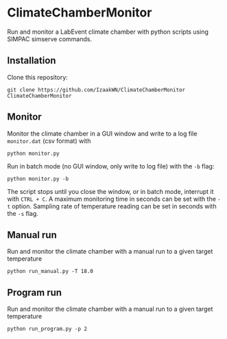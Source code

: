# ClimateChamberMonitor
Run and monitor a LabEvent climate chamber with python scripts using SIMPAC simserve commands.

## Installation
Clone this repository:
```
git clone https://github.com/IzaakWN/ClimateChamberMonitor ClimateChamberMonitor
```

## Monitor
Monitor the climate chamber in a GUI window and write to a log file `monitor.dat` (csv format) with
```
python monitor.py
```
Run in batch mode (no GUI window, only write to log file) with the `-b` flag:
```
python monitor.py -b
```
The script stops until you close the window, or in batch mode, interrupt it with `CTRL + C`.
A maximum monitoring time in seconds can be set with the `-t` option.
Sampling rate of temperature reading can be set in seconds with the `-s` flag.

## Manual run
Run and monitor the climate chamber with a manual run to a given target temperature
```
python run_manual.py -T 18.0
```

## Program run
Run and monitor the climate chamber with a manual run to a given target temperature
```
python run_program.py -p 2
```
